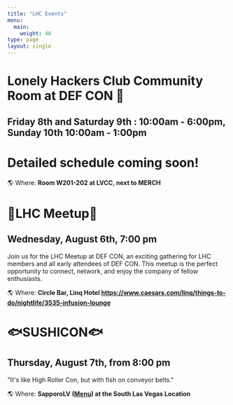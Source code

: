 ```yaml
---
title: "LHC Events"
menu:
  main:
    weight: 40
type: page
layout: single
---
```


# Lonely Hackers Club Community Room at DEF CON 🏢 
## Friday 8th and Saturday 9th : 10:00am - 6:00pm, Sunday 10th 10:00am - 1:00pm 

# Detailed schedule coming soon!

🌎 Where: **Room W201-202 at LVCC, next to MERCH**

# 🤖LHC Meetup🤖
## Wednesday, August 6th, 7:00 pm

Join us for the LHC Meetup at DEF CON, an exciting gathering for LHC members and all early attendees of DEF CON. This meetup is the perfect opportunity to connect, network, and enjoy the company of fellow enthusiasts.

🌎 Where: **Circle Bar, Linq Hotel https://www.caesars.com/linq/things-to-do/nightlife/3535-infusion-lounge**

# 🐟SUSHICON🐟
## Thursday, August 7th, from 8:00 pm

"It's like High Roller Con, but with fish on conveyor belts."

🌎 Where: **SapporoLV ([Menu](https://sapporolv.com/las-vegas-sapporo-revolving-sushi-food-menu)) at the South Las Vegas Location**
